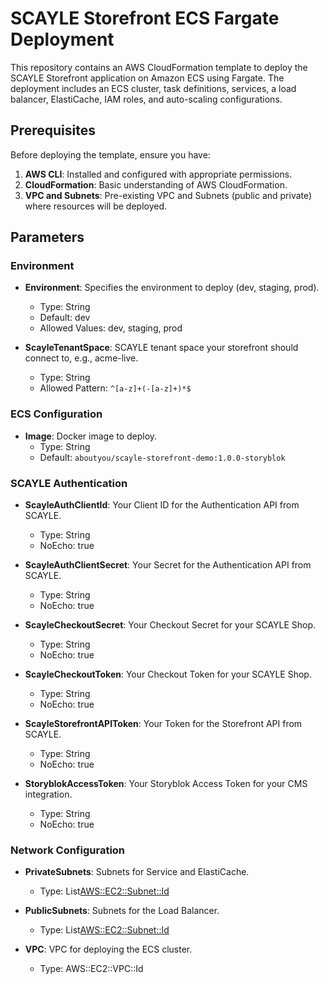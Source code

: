 # SCAYLE Storefront ECS Fargate Deployment

This repository contains an AWS CloudFormation template to deploy the SCAYLE Storefront application on Amazon ECS using Fargate. The deployment includes an ECS cluster, task definitions, services, a load balancer, ElastiCache, IAM roles, and auto-scaling configurations.

## Prerequisites

Before deploying the template, ensure you have:

1. **AWS CLI**: Installed and configured with appropriate permissions.
2. **CloudFormation**: Basic understanding of AWS CloudFormation.
3. **VPC and Subnets**: Pre-existing VPC and Subnets (public and private) where resources will be deployed.

## Parameters

### Environment

- **Environment**: Specifies the environment to deploy (dev, staging, prod).
    - Type: String
    - Default: dev
    - Allowed Values: dev, staging, prod

- **ScayleTenantSpace**: SCAYLE tenant space your storefront should connect to, e.g., acme-live.
    - Type: String
    - Allowed Pattern: `^[a-z]+(-[a-z]+)*$`

### ECS Configuration

- **Image**: Docker image to deploy.
    - Type: String
    - Default: `aboutyou/scayle-storefront-demo:1.0.0-storyblok`

### SCAYLE Authentication

- **ScayleAuthClientId**: Your Client ID for the Authentication API from SCAYLE.
    - Type: String
    - NoEcho: true

- **ScayleAuthClientSecret**: Your Secret for the Authentication API from SCAYLE.
    - Type: String
    - NoEcho: true

- **ScayleCheckoutSecret**: Your Checkout Secret for your SCAYLE Shop.
    - Type: String
    - NoEcho: true

- **ScayleCheckoutToken**: Your Checkout Token for your SCAYLE Shop.
    - Type: String
    - NoEcho: true

- **ScayleStorefrontAPIToken**: Your Token for the Storefront API from SCAYLE.
    - Type: String
    - NoEcho: true

- **StoryblokAccessToken**: Your Storyblok Access Token for your CMS integration.
    - Type: String
    - NoEcho: true

### Network Configuration

- **PrivateSubnets**: Subnets for Service and ElastiCache.
    - Type: List<AWS::EC2::Subnet::Id>

- **PublicSubnets**: Subnets for the Load Balancer.
    - Type: List<AWS::EC2::Subnet::Id>

- **VPC**: VPC for deploying the ECS cluster.
    - Type: AWS::EC2::VPC::Id